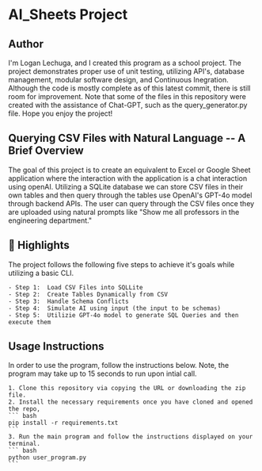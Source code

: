 # AI_Sheets Project

## Author
<p>I'm Logan Lechuga, and I created this program as a school project. The project demonstrates proper use of unit testing, utilizing API's, database management, modular software design, and Continuous Inegration. Although the code is mostly complete as of this latest commit, there is still room for improvement. Note that some of the files in this repository were created with the assistance of Chat-GPT, such as the query_generator.py file. Hope you enjoy the project!</p>

## Querying CSV Files with Natural Language -- A Brief Overview
<p>The goal of this project is to create an equivalent to Excel or Google Sheet application where the interaction with the application is a chat interaction using openAI. Utilizing a SQLite database we can store CSV files in their own tables and then query through the tables use OpenAI's GPT-4o model through backend APIs. The user can query through the CSV files once they are uploaded using natural prompts like "Show me all professors in the engineering department."</p>

## 🌟 Highlights
The project follows the following five steps to achieve it's goals while utilizing a basic CLI. 

    - Step 1:  Load CSV Files into SQLLite
    - Step 2:  Create Tables Dynamically from CSV 
    - Step 3:  Handle Schema Conflicts 
    - Step 4:  Simulate AI using input (the input to be schemas)
    - Step 5:  Utilizie GPT-4o model to generate SQL Queries and then execute them

## Usage Instructions
In order to use the program, follow the instructions below. Note, the program may take up to 15 seconds to run upon intial call.

    1. Clone this repository via copying the URL or downloading the zip file.
    2. Install the necessary requirements once you have cloned and opened the repo,
    ``` bash
    pip install -r requirements.txt
    ```
    3. Run the main program and follow the instructions displayed on your terminal.
    ``` bash
    python user_program.py
    ```
    
